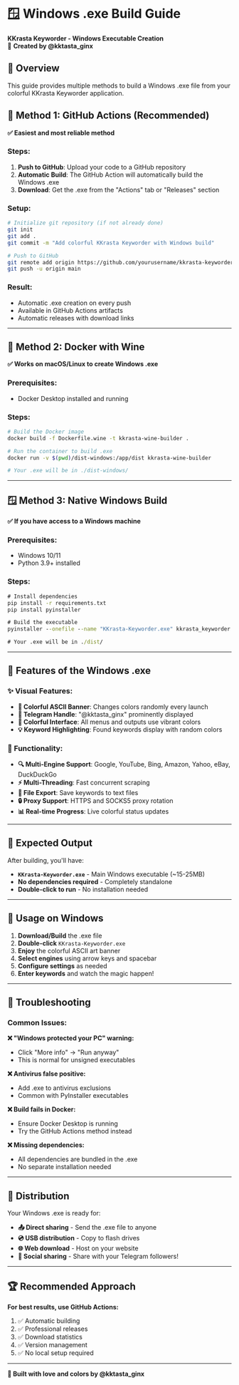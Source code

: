 # 🪟 Windows .exe Build Guide

**KKrasta Keyworder - Windows Executable Creation**  
📱 **Created by @kktasta_ginx**

## 🎯 Overview

This guide provides multiple methods to build a Windows .exe file from your colorful KKrasta Keyworder application.

## 🚀 Method 1: GitHub Actions (Recommended)

**✅ Easiest and most reliable method**

### Steps:
1. **Push to GitHub**: Upload your code to a GitHub repository
2. **Automatic Build**: The GitHub Action will automatically build the Windows .exe
3. **Download**: Get the .exe from the "Actions" tab or "Releases" section

### Setup:
```bash
# Initialize git repository (if not already done)
git init
git add .
git commit -m "Add colorful KKrasta Keyworder with Windows build"

# Push to GitHub
git remote add origin https://github.com/yourusername/kkrasta-keyworder.git
git push -u origin main
```

### Result:
- Automatic .exe creation on every push
- Available in GitHub Actions artifacts
- Automatic releases with download links

---

## 🐳 Method 2: Docker with Wine

**✅ Works on macOS/Linux to create Windows .exe**

### Prerequisites:
- Docker Desktop installed and running

### Steps:
```bash
# Build the Docker image
docker build -f Dockerfile.wine -t kkrasta-wine-builder .

# Run the container to build .exe
docker run -v $(pwd)/dist-windows:/app/dist kkrasta-wine-builder

# Your .exe will be in ./dist-windows/
```

---

## 🪟 Method 3: Native Windows Build

**✅ If you have access to a Windows machine**

### Prerequisites:
- Windows 10/11
- Python 3.9+ installed

### Steps:
```cmd
# Install dependencies
pip install -r requirements.txt
pip install pyinstaller

# Build the executable
pyinstaller --onefile --name "KKrasta-Keyworder.exe" kkrasta_keyworder.py

# Your .exe will be in ./dist/
```

---

## 🎨 Features of the Windows .exe

### ✨ Visual Features:
- **🌈 Colorful ASCII Banner**: Changes colors randomly every launch
- **📱 Telegram Handle**: "@kktasta_ginx" prominently displayed
- **🎯 Colorful Interface**: All menus and outputs use vibrant colors
- **💡 Keyword Highlighting**: Found keywords display with random colors

### 🔧 Functionality:
- **🔍 Multi-Engine Support**: Google, YouTube, Bing, Amazon, Yahoo, eBay, DuckDuckGo
- **⚡ Multi-Threading**: Fast concurrent scraping
- **💾 File Export**: Save keywords to text files
- **🔒 Proxy Support**: HTTPS and SOCKS5 proxy rotation
- **📊 Real-time Progress**: Live colorful status updates

---

## 📁 Expected Output

After building, you'll have:
- **`KKrasta-Keyworder.exe`** - Main Windows executable (~15-25MB)
- **No dependencies required** - Completely standalone
- **Double-click to run** - No installation needed

---

## 🎪 Usage on Windows

1. **Download/Build** the .exe file
2. **Double-click** `KKrasta-Keyworder.exe`
3. **Enjoy** the colorful ASCII art banner
4. **Select engines** using arrow keys and spacebar
5. **Configure settings** as needed
6. **Enter keywords** and watch the magic happen!

---

## 🐛 Troubleshooting

### Common Issues:

**❌ "Windows protected your PC" warning:**
- Click "More info" → "Run anyway"
- This is normal for unsigned executables

**❌ Antivirus false positive:**
- Add .exe to antivirus exclusions
- Common with PyInstaller executables

**❌ Build fails in Docker:**
- Ensure Docker Desktop is running
- Try the GitHub Actions method instead

**❌ Missing dependencies:**
- All dependencies are bundled in the .exe
- No separate installation needed

---

## 🎉 Distribution

Your Windows .exe is ready for:
- **📤 Direct sharing** - Send the .exe file to anyone
- **💿 USB distribution** - Copy to flash drives
- **🌐 Web download** - Host on your website
- **📱 Social sharing** - Share with your Telegram followers!

---

## 🏆 Recommended Approach

**For best results, use GitHub Actions:**
1. ✅ Automatic building
2. ✅ Professional releases
3. ✅ Download statistics
4. ✅ Version management
5. ✅ No local setup required

---

**🎨 Built with love and colors by @kktasta_ginx**
